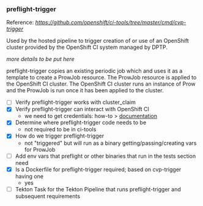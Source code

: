 ### preflight-trigger
Reference: _https://github.com/openshift/ci-tools/tree/master/cmd/cvp-trigger_  

Used by the hosted pipeline to trigger creation of or use of an OpenShift cluster provided by the OpenShift CI system 
managed by DPTP.  

_more details to be put here_  

preflight-trigger copies an existing periodic job which and uses it as a template to create a ProwJob resource. The ProwJob
resource is applied to the OpenShift CI cluster. The OpenShift CI cluster runs an instance of Prow
and the ProwJob is run once it has been applied to the cluster.

- [ ] Verify preflight-trigger works with cluster_claim
- [x] Verify preflight-trigger can interact with OpenShift CI
  - we need to get credentials: how-to > [documentation](https://docs.ci.openshift.org/docs/how-tos/use-registries-in-build-farm/#how-do-i-get-a-token-for-programmatic-access-to-the-central-ci-registry)
- [x] Determine where preflight-trigger code needs to be
  - not required to be in ci-tools
- [x] How do we trigger preflight-trigger
  - not "triggered" but will run as a binary getting/passing/creating vars for ProwJob
- [ ] Add env vars that preflight or other binaries that run in the tests section need
- [x] Is a Dockerfile for preflight-trigger required; based on cvp-trigger having one
  - yes
- [ ] Tekton Task for the Tekton Pipeline that runs preflight-trigger and subsequent requirements